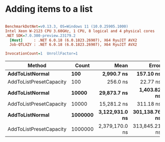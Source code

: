 # Adding items to a list

``` ini

BenchmarkDotNet=v0.13.3, OS=Windows 11 (10.0.25905.1000)
Intel Xeon W-2123 CPU 3.60GHz, 1 CPU, 8 logical and 4 physical cores
.NET SDK=7.0.300-preview.23179.2
  [Host]     : .NET 6.0.18 (6.0.1823.26907), X64 RyuJIT AVX2
  Job-QTLXZY : .NET 6.0.18 (6.0.1823.26907), X64 RyuJIT AVX2

InvocationCount=1  UnrollFactor=1  

```
|                  Method |   Count |           Mean |         Error |        StdDev |         Median | Allocated |
|------------------------ |-------- |---------------:|--------------:|--------------:|---------------:|----------:|
|         **AddToListNormal** |     **100** |     **2,990.7 ns** |     **157.10 ns** |     **455.77 ns** |     **3,000.0 ns** |    **1696 B** |
| AddToListPresetCapacity |     100 |       256.0 ns |      22.77 ns |      67.15 ns |       250.0 ns |     544 B |
|         **AddToListNormal** |   **10000** |    **29,873.7 ns** |   **1,403.82 ns** |   **4,117.15 ns** |    **27,900.0 ns** |  **131912 B** |
| AddToListPresetCapacity |   10000 |    15,281.2 ns |     311.18 ns |     751.52 ns |    15,100.0 ns |     544 B |
|         **AddToListNormal** | **1000000** | **3,122,931.0 ns** | **301,138.76 ns** | **887,914.44 ns** | **3,280,300.0 ns** | **8389592 B** |
| AddToListPresetCapacity | 1000000 | 2,379,170.0 ns | 313,845.21 ns | 925,379.67 ns | 2,541,350.0 ns |     544 B |
